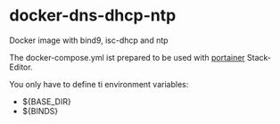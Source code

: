 # docker-dns-dhcp-ntp
Docker image with bind9, isc-dhcp and ntp

The docker-compose.yml ist prepared to be used with [portainer](https://www.portainer.io) Stack-Editor.

You only have to define ti environment variables:

* ${BASE_DIR}
* ${BINDS}

